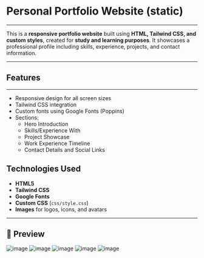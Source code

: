 # Personal Portfolio Website (static)
-------------------------------------

This is a **responsive portfolio website** built using **HTML, Tailwind CSS, and custom styles**, created for **study and learning purposes**. 
It showcases a professional profile including skills, experience, projects, and contact information.

---

## Features
-----------

- Responsive design for all screen sizes
- Tailwind CSS integration
- Custom fonts using Google Fonts (Poppins)
- Sections:
  - Hero Introduction
  - Skills/Experience With
  - Project Showcase
  - Work Experience Timeline
  - Contact Details and Social Links



## Technologies Used

- **HTML5**
- **Tailwind CSS**
- **Google Fonts**
- **Custom CSS** (`css/style.css`)
- **Images** for logos, icons, and avatars

---

## 📸 Preview

![image](https://github.com/user-attachments/assets/134efa8d-9fdc-48d5-83cc-3dc43d5a44f1)
![image](https://github.com/user-attachments/assets/30403290-3fc1-4dc7-85fa-812415d3c723)
![image](https://github.com/user-attachments/assets/33315605-1458-4287-82c6-91babaa95705)
![image](https://github.com/user-attachments/assets/ce2d6a8b-589e-453a-862d-3d90c0a55f1c)
![image](https://github.com/user-attachments/assets/dbde5fd4-b7b6-4217-8710-dd38b9ca2e93)




